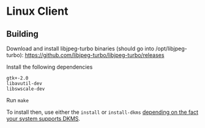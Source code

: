 Linux Client
========

## Building

Download and install libjpeg-turbo binaries (should go into /opt/libjpeg-turbo):
https://github.com/libjpeg-turbo/libjpeg-turbo/releases

Install the following dependencies
```
gtk+-2.0
libavutil-dev
libswscale-dev
```

Run `make`

To install then, use either the `install` or `install-dkms` [depending on the fact your system supports DKMS](./README-DKMS.md).
